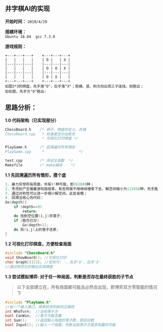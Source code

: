 ## 井字棋AI的实现
**开始时间：**
`2019/4/29`

**搭建环境：**   
`Ubuntu 18.04  gcc 7.3.0`

**游戏规则：**
```
+---+---+---+    +---+---+---+
|   |   |   |    | O |   | X | 
|---|---|---|    |---|---|---|
|   |   |   |    | O | O | X |
|---|---|---|    |---|---|---|
|   |   |   |    | O | X |   | 
+---+---+---+    +---+---+---+
如图3*3的棋盘，先手落"O"，后手落"X"；若横、竖、斜方向出现三子连线，则胜出；
如右图，先手方"O"胜出:
```

## 思路分析：
**1.0 代码架构（已实现部分）**
```c
ChessBoard.h    /* 棋子、棋盘的定义、存储
ChessBoard.cpp   * 检查是否分出胜负
	             * 可视化打印棋盘 */

PlayGame.h      /* 回溯遍历所有情形
PlayGame.cpp     *                */

test.cpp        /* 测试主函数  */
Makefile        /* make编译    */
```

**1.1 先回溯遍历所有情形，摸个底**
```c
1. 暴力穷举所有局面，共有9!种可能，即362880种；
2. 考虑到产生输赢游戏就结束，有些局面不用继续搜索下去，解空间缩小为113416种，先手胜平负的局面占比分别是49%,23%,28%，因此理论上先手占优；(通过代码遍历得出,尽管实际中这种数据没任何意义)
3. 通过对称性可以进一步缩小解空间，此处省略；
4. 回溯法核心伪代码：
Go(depth){
	if (depth==9)
		return;
	do 找到空位置(i,j)并落子;
	if (胜负已分)
		Go(depth+1);
	do 将(i,j)上的落子还原;
}
```

**1.2 可视化打印棋盘，方便检查局面**
```c
#include "ChessBoard.h"
void ShowBoard(); //可视化打印
char Graph[3][3]; //空则为' '，先手'O'，后手'X'
//通过规范化的输出实现棋盘
```

**1.3 尝试模拟博弈: 对于任一种局面，判断是否存在最终获胜的子节点**
>以下全部建立在，所有局面都可能且必然会出现，即博弈双方零智能的情况下
```c
#include "PlayGame.h"
//给一个输入接口，用来检测判断的正确性
int WhoTurn;  //当前落子方
bool CanWin;  //落子方能否赢
int Sum();    //返回输入局面的落子数，即回合数
bool Input(); //输入一个局面，判断当前落子方是否有赢的可能

```

